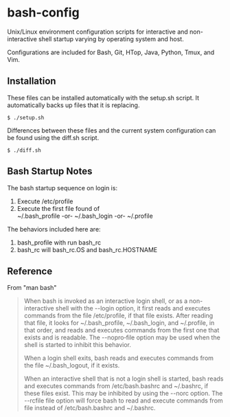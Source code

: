 bash-config
===========

Unix/Linux environment configuration scripts for interactive and non-interactive shell startup varying by operating system and host.

Configurations are included for Bash, Git, HTop, Java, Python, Tmux, and Vim.

Installation
------------

These files can be installed automatically with the setup.sh script.  It automatically backs up files that it is replacing.

    $ ./setup.sh

Differences between these files and the current system configuration can be found using the diff.sh script.

    $ ./diff.sh

Bash Startup Notes
------------------

The bash startup sequence on login is:                                                 
  1. Execute /etc/profile                                                             
  2. Execute the first file found of                                                  
       ~/.bash_profile -or- ~/.bash_login -or- ~/.profile                             

The behaviors included here are:
  1. bash_profile with run bash_rc
  2. bash_rc will bash_rc.OS and bash_rc.HOSTNAME

Reference
---------

From "man bash"

> When bash is invoked as an interactive login shell,  or  as  a  non-interactive
> shell  with  the  --login option, it first reads and executes commands from the
> file /etc/profile, if that file exists.  After reading that file, it looks  for
> ~/.bash_profile,  ~/.bash_login,  and  ~/.profile, in that order, and reads and
> executes commands from the first one that exists and is readable.  The --nopro‐file
> option may be used when the shell is started to inhibit this behavior.
>
> When  a  login  shell  exits,  bash  reads  and executes commands from the file
> ~/.bash_logout, if it exists.
>
> When an interactive shell that is not a login shell is started, bash reads  and
> executes  commands  from  /etc/bash.bashrc and ~/.bashrc, if these files exist.
> This may be inhibited by using the --norc option.   The  --rcfile  file  option
> will   force   bash   to  read  and  execute  commands  from  file  instead  of
> /etc/bash.bashrc and ~/.bashrc.
